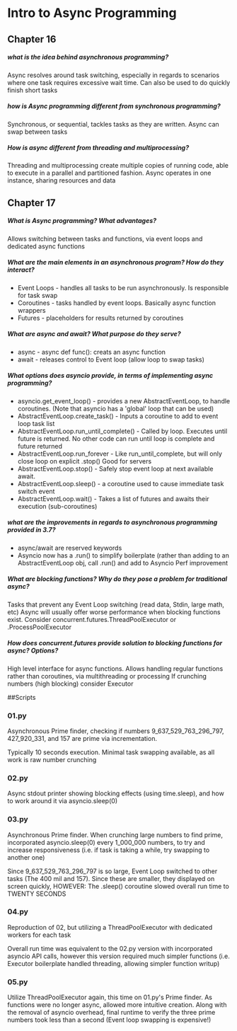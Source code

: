 # Intro to Async Programming

## Chapter 16
##### what is the idea behind asynchronous programming?
Async resolves around task switching, especially in regards to scenarios where one task requires excessive wait time. Can also be used to do quickly finish short tasks 

##### how is Async programming different from synchronous programming?
Synchronous, or sequential, tackles tasks as they are written. Async can swap between
tasks

##### How is async different from threading and multiprocessing?
Threading and multiprocessing create multiple copies of running code, able to execute in 
a parallel and partitioned fashion. Async operates in one instance, sharing resources and data

## Chapter 17 
##### What is Async programming? What advantages?
Allows switching between tasks and functions, via event loops and 
dedicated async functions

##### What are the main elements in an asynchronous program? How do they interact?
- Event Loops - handles all tasks to be run asynchronously. Is responsible for task swap
- Coroutines - tasks handled by event loops. Basically async function wrappers
- Futures - placeholders for results returned by coroutines

##### What are async and await? What purpose do they serve?
- async - async def func(): creats an async function
- await - releases control to Event loop (allow loop to swap tasks)

##### What options does asyncio provide, in terms of implementing async programming?
- asyncio.get_event_loop() - provides a new AbstractEventLoop, to handle coroutines.
(Note that asyncio has a 'global' loop that can be used)
- AbstractEventLoop.create_task() - Inputs a coroutine to add to event loop task list
- AbstractEventLoop.run_until_complete() - Called by loop. Executes until future is returned. 
                        No other code can run until loop is complete and future returned
- AbstractEventLoop.run_forever - Like run_until_complete, but will only close loop on explicit .stop() Good for servers
- AbstractEventLoop.stop() - Safely stop event loop at next available await. 
- AbstractEventLoop.sleep() - a coroutine used to cause immediate task switch event
- AbstractEventLoop.wait() - Takes a list of futures and awaits their execution (sub-coroutines)
                        
##### what are the improvements in regards to asynchronous programming provided in 3.7?
- async/await are reserved keywords
- Asyncio now has a .run() to simplify boilerplate (rather than adding to an AbstractEventLoop obj, call .run() and add to Asyncio
Perf improvement

##### What are blocking functions? Why do they pose a problem for traditional async?
Tasks that prevent any Event Loop switching (read data, Stdin, large math, etc)
Async will usually offer worse performance when blocking functions exist. Consider concurrent.futures.ThreadPoolExecutor or .ProcessPoolExecutor

##### How does concurrent.futures provide solution to blocking functions for async? Options?
High level interface for async functions. Allows handling regular functions rather than coroutines, via multithreading or processing
If crunching numbers (high blocking) consider Executor

##Scripts
### 01.py
Asynchronous Prime finder, checking if numbers 9_637_529_763_296_797, 427_920_331, and 157 are prime via 
incrementation.

Typically 10 seconds execution. Minimal task swapping available, as all work is raw number crunching

### 02.py
Async stdout printer showing blocking effects (using time.sleep), and how to work around it via asyncio.sleep(0)

### 03.py
Asynchronous Prime finder. 
When crunching large numbers to find prime, incorporated asyncio.sleep(0) every 1_000_000 numbers, to
try and increase responsiveness (i.e. if task is taking a while, try swapping to another one)

Since 9_637_529_763_296_797 is so large, Event Loop switched to other tasks (The 400 mil and 157).
Since these are smaller, they displayed on screen quickly, HOWEVER: The .sleep() coroutine slowed
overall run time to TWENTY SECONDS

### 04.py
Reproduction of 02, but utilizing a ThreadPoolExecutor with dedicated workers for each task

Overall run time was equivalent to the 02.py version with incorporated asyncio API calls, however
this version required much simpler functions (i.e. Executor boilerplate handled threading, allowing simpler function
writup)

### 05.py
Utilize ThreadPoolExecutor again, this time on 01.py's Prime finder. As functions were no longer async, allowed more
intuitive creation. Along with the removal of asyncio overhead, final runtime to verify the three prime numbers
took less than a second (Event loop swapping is expensive!)
   